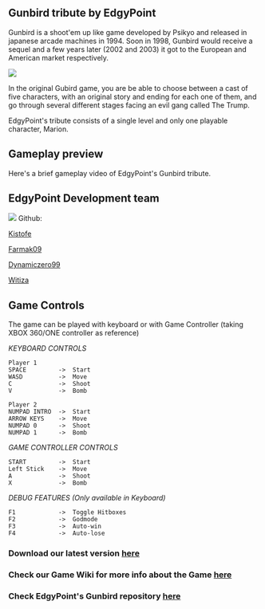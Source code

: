 ## Gunbird tribute by EdgyPoint

Gunbird is a shoot'em up like game developed by Psikyo and released in japanese arcade machines in 1994. Soon in 1998, Gunbird would receive a sequel and a few years later (2002 and 2003) it got to the European and American market respectively. 

![](http://i.imgur.com/bvAXY8G.jpg)

In the original Gubird game, you are be able to choose between a cast of five characters, with an original story and ending for each one of them, and go through several different stages facing an evil gang called The Trump. 

EdgyPoint's tribute consists of a single level and only one playable character, Marion. 

## Gameplay preview

Here's a brief gameplay video of EdgyPoint's Gunbird tribute. 



## EdgyPoint Development team
![](http://i.imgur.com/0B68slW.jpg)
Github: 

[Kistofe](https://github.com/kistofe)

[Farmak09](https://github.com/Farmak09)

[Dynamiczero99](https://github.com/dynamiczero99)

[Witiza](https://github.com/Witiza)

## Game Controls
The game can be played with keyboard or with Game Controller (taking XBOX 360/ONE controller as reference)

_KEYBOARD CONTROLS_

    Player 1
    SPACE         ->  Start
    WASD          ->  Move
    C             ->  Shoot
    V             ->  Bomb
    
    Player 2
    NUMPAD INTRO  ->  Start
    ARROW KEYS    ->  Move
    NUMPAD 0      ->  Shoot
    NUMPAD 1      ->  Bomb
    
*GAME CONTROLLER CONTROLS*

    START         ->  Start
    Left Stick    ->  Move
    A             ->  Shoot
    X             ->  Bomb

 *DEBUG FEATURES (Only available in Keyboard)*
 
    F1            ->  Toggle Hitboxes
    F2            ->  Godmode
    F3            ->  Auto-win
    F4            ->  Auto-lose

### Download our latest version [here]()
### Check our Game Wiki for more info about the Game [here](https://github.com/EdgyPoint/Gunbird/wiki)
### Check EdgyPoint's Gunbird repository [here](https://github.com/EdgyPoint/Gunbird)

